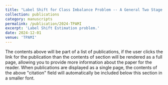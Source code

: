```yaml
---
title: "Label Shift for Class Imbalance Problem -- A General Two Stage Framework (Under Review)"
collection: publications
category: manuscripts
permalink: /publication/2024-TPAMI
excerpt: 'Label Shift Estimation problem.'
date: 2024-12-01
venue: 'TPAMI'
---
```

The contents above will be part of a list of publications, if the user clicks the link for the publication than the contents of section will be rendered as a full page, allowing you to provide more information about the paper for the reader. When publications are displayed as a single page, the contents of the above "citation" field will automatically be included below this section in a smaller font.
